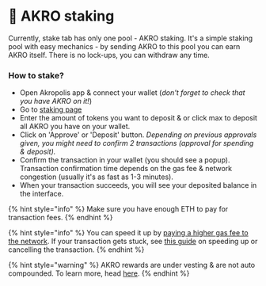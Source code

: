 # 💜 AKRO staking

Currently, stake tab has only one pool - AKRO staking. It's a simple staking pool with easy mechanics - by sending AKRO to this pool you can earn AKRO itself. There is no lock-ups, you can withdraw any time.&#x20;

### How to stake? <a href="#how-to-stake" id="how-to-stake"></a>

* Open Akropolis app & connect your wallet (_don't forget to check that you have AKRO on it!_)
* Go to [staking page](https://akropolis.io/staking)
* Enter the amount of tokens you want to deposit & or click max to deposit all AKRO you have on your wallet.&#x20;
* Click on 'Approve' or 'Deposit' button. _Depending on previous approvals given, you might need to confirm 2 transactions (approval for spending & deposit)._
* Confirm the transaction in your wallet (you should see a popup). Transaction confirmation time depends on the gas fee & network congestion (usually it's as fast as 1-3 minutes).
* When your transaction succeeds, you will see your deposited balance in the interface.&#x20;

{% hint style="info" %}
Make sure you have enough ETH to pay for transaction fees.
{% endhint %}

{% hint style="info" %}
You can speed it up by [paying a higher gas fee to the network](https://blog.leverj.io/how-to-set-the-gas-limit-and-gas-price-in-metamask-1b33c38c32fd). If your transaction gets stuck, see [this guide](https://metamask.zendesk.com/hc/en-us/articles/360015489251-How-to-Speed-Up-or-Cancel-a-Pending-Transaction) on speeding up or cancelling the transaction.
{% endhint %}

{% hint style="warning" %}
AKRO rewards are under vesting & are not auto compounded. To learn more, head [here](https://www.akropolis.io/vesting).
{% endhint %}

#### &#x20;<a href="#what-is-vesting" id="what-is-vesting"></a>
